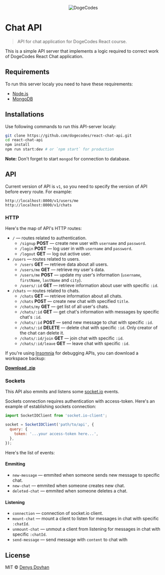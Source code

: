<p align="center">
    <img src="https://user-images.githubusercontent.com/3459374/36045604-e2de52b6-0dde-11e8-9b44-50bebc7fa82e.png" alt="DogeCodes">
</p>

# Chat API

> API for chat application for DogeCodes React course.

This is a simple API server that implements a logic required to correct work of DogeCodes React Chat application.

## Requirements

To run this server localy you need to have these requirements:

- [Node.js](https://nodejs.org)
- [MongoDB](https://www.mongodb.com/download-center#community)

## Installations

Use following commands to run this API-server localy:

```zsh
git clone https://github.com/dogecodes/react-chat-api.git
cd react-chat-api
npm install
npm run start:dev # or `npm start` for production
```

**Note:** Don't forget to start `mongod` for connection to database.

## API

Current version of API is `v1`, so you need to specify the version of API before every route. For example:

```
http://localhost:8000/v1/users/me
http://localhost:8000/v1/chats
```

### HTTP

Here's the map of API's HTTP routes:

- `/` — routes related to authentication.
  - `/signup` **POST** — create new user with `username` and `password`.
  - `/login` **POST** — log user in with `username` and `password`.
  - `/logout` **GET** — log out active user.
- `/users` — routes related to users.
  - `/users` **GET** — retrieve data about all users.
  - `/users/me` **GET** — retrieve my user's data.
  - `/users/me` **POST** — update my user's information (`username`, `firstName`, `lastName` and `city`).
  - `/users/:id` **GET** — retrieve information about user with specific `:id`.
- `/chats` — routes related to chats.
  - `/chats` **GET** — retrieve information about all chats.
  - `/chats` **POST** — create new chat with specified `title`.
  - `/chats/my` **GET** — get list of all user's chats.
  - `/chats/:id` **GET** — get chat's information with messages by specific chat's `:id`.
  - `/chats/:id` **POST** — send new message to chat with specific `:id`.
  - `/chats/:id` **DELETE** — delete chat with specific `:id`. Only creator of the chat can delete it.
  - `/chats/:id/join` **GET** — join chat with specific `:id`.
  - `/chats/:id/leave` **GET** — leave chat with specific `:id`.

If you're using [Insomnia](https://insomnia.rest/) for debugging APIs, you can download a workspace backup:

[**Download .zip**](https://github.com/dogecodes/react-chat-api/files/1713340/backup.zip)

### Sockets

This API also emmits and listens some [socket.io](https://socket.io/) events.

Sockets connection requires authentication with access-token. Here's an example of establishing sockets connection:

```js
import SocketIOClient from 'socket.io-client';

socket = SocketIOClient('path/to/api', {
  query: {
    token: '...your access-token here...',
  },
});
```

Here's the list of events:

#### Emmiting

- `new-message` — emmited when someone sends new message to specific chat.
- `new-chat` — emmited when someone creates new chat.
- `deleted-chat` — emmited when someone deletes a chat.

#### Listening

- `connection` — connection of socket.io client.
- `mount-chat` — mount a client to listen for messages in chat with specific `:chatId`.
- `unmount-chat` — unmout a client from listening for messages in chat with specific `:chatId`.
- `send-message` — send message with `content` to chat with

## License

MIT © [Denys Dovhan](https://denysdovhan.com)
